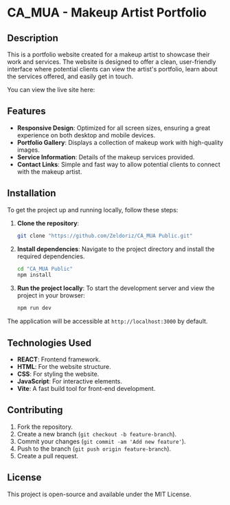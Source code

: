 # CA_MUA - Makeup Artist Portfolio

## Description

This is a portfolio website created for a makeup artist to showcase their work and services. The website is designed to offer a clean, user-friendly interface where potential clients can view the artist's portfolio, learn about the services offered, and easily get in touch.

You can view the live site here:

## Features

- **Responsive Design**: Optimized for all screen sizes, ensuring a great experience on both desktop and mobile devices.
- **Portfolio Gallery**: Displays a collection of makeup work with high-quality images.
- **Service Information**: Details of the makeup services provided.
- **Contact Links**: Simple and fast way to allow potential clients to connect with the makeup artist.

## Installation

To get the project up and running locally, follow these steps:

1. **Clone the repository**:

   ```bash
   git clone "https://github.com/Zeldoriz/CA_MUA Public.git"
   ```

2. **Install dependencies**:
   Navigate to the project directory and install the required dependencies.

   ```bash
   cd "CA_MUA Public"
   npm install
   ```

3. **Run the project locally**:
   To start the development server and view the project in your browser:
   ```bash
   npm run dev
   ```

The application will be accessible at `http://localhost:3000` by default.

## Technologies Used

- **REACT**: Frontend framework.
- **HTML**: For the website structure.
- **CSS**: For styling the website.
- **JavaScript**: For interactive elements.
- **Vite**: A fast build tool for front-end development.

## Contributing

1. Fork the repository.
2. Create a new branch (`git checkout -b feature-branch`).
3. Commit your changes (`git commit -am 'Add new feature'`).
4. Push to the branch (`git push origin feature-branch`).
5. Create a pull request.

## License

This project is open-source and available under the MIT License.
